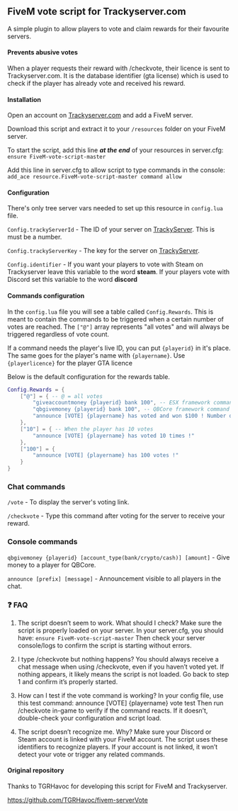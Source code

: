 ## FiveM vote script for Trackyserver.com

A simple plugin to allow players to vote and claim rewards for their favourite servers.

#### Prevents abusive votes

When a player requests their reward with /checkvote, their licence is sent to Trackyserver.com. It is the database identifier (gta license) which is used to check if the player has already vote and received his reward.
	
#### Installation

Open an account on [Trackyserver.com](https://trackyserver.com/) and add a FiveM server.

Download this script and extract it to your `/resources` folder on your FiveM server.

To start the script, add this line ***at the end*** of your resources in server.cfg: `ensure FiveM-vote-script-master`

Add this line in server.cfg to allow script to type commands in the console: `add_ace resource.FiveM-vote-script-master command allow`

#### Configuration

There's only tree server vars needed to set up this resource in `config.lua` file.

`Config.trackyServerId` - The ID of your server on [TrackyServer](https://www.trackyserver.com/). This is must be a number.

`Config.trackyServerKey` - The key for the server on [TrackyServer](https://www.trackyserver.com/).

`Config.identifier` - If you want your players to vote with Steam on Trackyserver leave this variable to the word **steam**. If your players vote with Discord set this variable to the word **discord**

#### Commands configuration

In the `config.lua` file you will see a table called `Config.Rewards`.
This is meant to contain the commands to be triggered when a certain number of votes are reached.
The `["@"]` array represents "all votes" and will always be triggered regardless of vote count.

If a command needs the player's live ID, you can put `{playerid}` in it's place.
The same goes for the player's name with `{playername}`.
Use `{playerlicence}` for the player GTA licence

Below is the default configuration for the rewards table.
```lua
Config.Rewards = {
    ["@"] = { -- @ = all votes
        "giveaccountmoney {playerid} bank 100", -- ESX framework command (ex_extended command)
        "qbgivemoney {playerid} bank 100", -- QBCore framework command
        "announce [VOTE] {playername} has voted and won $100 ! Number of votes: {votescount}. Type /vote to vote"
    },
    ["10"] = { -- When the player has 10 votes
        "announce [VOTE] {playername} has voted 10 times !"
    },
    ["100"] = {
        "announce [VOTE] {playername} has 100 votes !"
    }
}
```

### Chat commands

`/vote` - To display the server's voting link.

`/checkvote` - Type this command after voting for the server to receive your reward.

### Console commands

`qbgivemoney {playerid} [account_type(bank/crypto/cash)] [amount]` - Give money to a player for QBCore.

`announce [prefix] [message]` - Announcement visible to all players in the chat.

### ❓ FAQ

1. The script doesn’t seem to work. What should I check?
Make sure the script is properly loaded on your server. In your server.cfg, you should have: `ensure FiveM-vote-script-master`
Then check your server console/logs to confirm the script is starting without errors.

3. I type /checkvote but nothing happens?
You should always receive a chat message when using /checkvote, even if you haven’t voted yet.
If nothing appears, it likely means the script is not loaded. Go back to step 1 and confirm it’s properly started.

4. How can I test if the vote command is working?
In your config file, use this test command: announce [VOTE] {playername} vote test
Then run /checkvote in-game to verify if the command reacts. If it doesn’t, double-check your configuration and script load.

5. The script doesn’t recognize me. Why?
Make sure your Discord or Steam account is linked with your FiveM account.
The script uses these identifiers to recognize players. If your account is not linked, it won’t detect your vote or trigger any related commands.

#### Original repository

Thanks to TGRHavoc for developing this script for FiveM and Trackyserver.

https://github.com/TGRHavoc/fivem-serverVote
